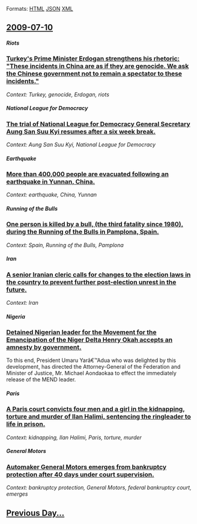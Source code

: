 
Formats: [HTML](2009/07/10/index.html)  [JSON](2009/07/10/index.json)  [XML](2009/07/10/index.xml)  

## [2009-07-10](/news/2009/07/10/index.md)

##### Riots
### [ Turkey's Prime Minister Erdogan strengthens his rhetoric: "These incidents in China are as if they are genocide. We ask the Chinese government not to remain a spectator to these incidents." ](/news/2009/07/10/turkey-s-prime-minister-erdogan-strengthens-his-rhetoric-these-incidents-in-china-are-as-if-they-are-genocide-we-ask-the-chinese-governm.md)
_Context: Turkey, genocide,  Erdogan, riots_

##### National League for Democracy
### [ The trial of National League for Democracy General Secretary Aung San Suu Kyi resumes after a six week break. ](/news/2009/07/10/the-trial-of-national-league-for-democracy-general-secretary-aung-san-suu-kyi-resumes-after-a-six-week-break.md)
_Context: Aung San Suu Kyi, National League for Democracy_

##### Earthquake
### [ More than 400,000 people are evacuated following an earthquake in Yunnan, China. ](/news/2009/07/10/more-than-400-000-people-are-evacuated-following-an-earthquake-in-yunnan-china.md)
_Context: earthquake, China, Yunnan_

##### Running of the Bulls
### [ One person is killed by a bull, (the third fatality since 1980), during the Running of the Bulls in Pamplona, Spain. ](/news/2009/07/10/one-person-is-killed-by-a-bull-the-third-fatality-since-1980-during-the-running-of-the-bulls-in-pamplona-spain.md)
_Context: Spain, Running of the Bulls, Pamplona_

##### Iran
### [ A senior Iranian cleric calls for changes to the election laws in the country to prevent further post-election unrest in the future. ](/news/2009/07/10/a-senior-iranian-cleric-calls-for-changes-to-the-election-laws-in-the-country-to-prevent-further-post-election-unrest-in-the-future.md)
_Context: Iran_

##### Nigeria
### [ Detained Nigerian leader for the Movement for the Emancipation of the Niger Delta Henry Okah accepts an amnesty by government. ](/news/2009/07/10/detained-nigerian-leader-for-the-movement-for-the-emancipation-of-the-niger-delta-henry-okah-accepts-an-amnesty-by-government.md)
To this end, President Umaru Yarâ€™Adua who was delighted by this development, has directed the Attorney-General of the Federation and Minister of Justice, Mr. Michael Aondaokaa to effect the immediately release of the MEND leader.

##### Paris
### [ A Paris court convicts four men and a girl in the kidnapping, torture and murder of Ilan Halimi, sentencing the ringleader to life in prison. ](/news/2009/07/10/a-paris-court-convicts-four-men-and-a-girl-in-the-kidnapping-torture-and-murder-of-ilan-halimi-sentencing-the-ringleader-to-life-in-priso.md)
_Context: kidnapping, Ilan Halimi, Paris, torture, murder_

##### General Motors
### [ Automaker General Motors emerges from bankruptcy protection after 40 days under court supervision. ](/news/2009/07/10/automaker-general-motors-emerges-from-bankruptcy-protection-after-40-days-under-court-supervision.md)
_Context: bankruptcy protection, General Motors, federal bankruptcy court, emerges_

## [Previous Day...](/news/2009/07/9/index.md)

